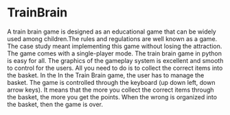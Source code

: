 # TrainBrain
A train brain game is designed as an educational game that can be widely used among children.The rules and regulations are well known as a game. The case study meant implementing this game without losing the attraction. The game comes with a single-player mode. The train brain game in python is easy for all. The graphics of the gameplay system is excellent and smooth to control for the users. All you need to do is to collect the correct items into the basket. In the In the Train Brain game, the user has to manage the basket. The game is controlled through the keyboard (up down left, down arrow keys). It means that the more you collect the correct items through the basket, the more you get the points. When the wrong is organized into the basket, then the game is over.
